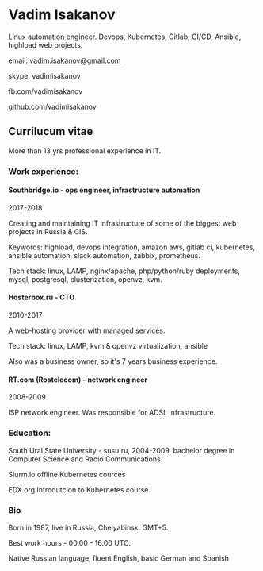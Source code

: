 # Vadim Isakanov
Linux automation engineer.
Devops, Kubernetes, Gitlab, CI/CD, Ansible, highload web projects.

email: vadim.isakanov@gmail.com

skype: vadimisakanov

fb.com/vadimisakanov

github.com/vadimisakanov


## Currilucum vitae

More than 13 yrs professional experience in IT.

### Work experience:

#### Southbridge.io - ops engineer, infrastructure automation

2017-2018

Creating and maintaining IT infrastructure of some of the biggest web projects in Russia & CIS.

Keywords: highload, devops integration, amazon aws, gitlab ci, kubernetes, ansible automation, slack automation, zabbix, prometheus.

Tech stack: linux, LAMP, nginx/apache, php/python/ruby deployments, mysql, postgresql, clusterization, openvz, kvm.

#### Hosterbox.ru - CTO

2010-2017

A web-hosting provider with managed services.

Tech stack: linux, LAMP, kvm & openvz virtualization, ansible

Also was a business owner, so it's 7 years business experience.

#### RT.com (Rostelecom) - network engineer

2008-2009

ISP network engineer. Was responsible for ADSL infrastructure.

### Education:

South Ural State University - susu.ru, 2004-2009, bachelor degree in Computer Science and Radio Communications

Slurm.io offline Kubernetes cources

EDX.org Introdutcion to Kubernetes course

### Bio

Born in 1987, live in Russia, Chelyabinsk. GMT+5.

Best work hours - 00.00 - 16.00 UTC.

Native Russian language, fluent English, basic German and Spanish

